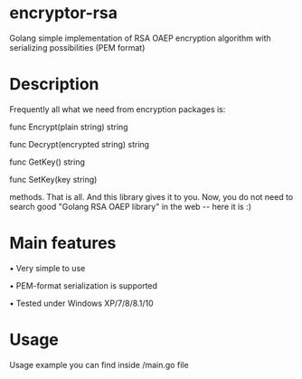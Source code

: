 # encryptor-rsa
Golang simple implementation of RSA OAEP encryption algorithm with serializing possibilities (PEM format)



# Description
Frequently all what we need from encryption packages is:

func Encrypt(plain string) string

func Decrypt(encrypted string) string

func GetKey() string

func SetKey(key string) 

methods. That is all. And this library gives it to you. Now, you do not need to search good "Golang RSA OAEP library" in the web -- here it is :)



# Main features

 • Very simple to use
 
 • PEM-format serialization is supported
 
 • Tested under Windows XP/7/8/8.1/10


# Usage
Usage example you can find inside /main.go file
